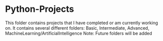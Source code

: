 # Python-Projects
This folder contains projects that I have completed or am currently working on.
It contains several different folders: Basic, Intermediate, Advanced, MachineLearning/ArtificialIntelligence
Note: Future folders will be added
